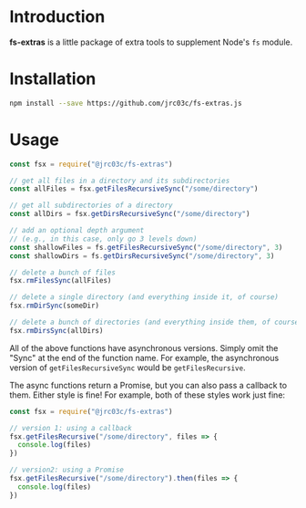 # Introduction

**fs-extras** is a little package of extra tools to supplement Node's `fs` module.

# Installation

```bash
npm install --save https://github.com/jrc03c/fs-extras.js
```

# Usage

```js
const fsx = require("@jrc03c/fs-extras")

// get all files in a directory and its subdirectories
const allFiles = fsx.getFilesRecursiveSync("/some/directory")

// get all subdirectories of a directory
const allDirs = fsx.getDirsRecursiveSync("/some/directory")

// add an optional depth argument
// (e.g., in this case, only go 3 levels down)
const shallowFiles = fs.getFilesRecursiveSync("/some/directory", 3)
const shallowDirs = fs.getDirsRecursiveSync("/some/directory", 3)

// delete a bunch of files
fsx.rmFilesSync(allFiles)

// delete a single directory (and everything inside it, of course)
fsx.rmDirSync(someDir)

// delete a bunch of directories (and everything inside them, of course)
fsx.rmDirsSync(allDirs)
```

All of the above functions have asynchronous versions. Simply omit the "Sync" at the end of the function name. For example, the asynchronous version of `getFilesRecursiveSync` would be `getFilesRecursive`.

The async functions return a Promise, but you can also pass a callback to them. Either style is fine! For example, both of these styles work just fine:

```js
const fsx = require("@jrc03c/fs-extras")

// version 1: using a callback
fsx.getFilesRecursive("/some/directory", files => {
  console.log(files)
})

// version2: using a Promise
fsx.getFilesRecursive("/some/directory").then(files => {
  console.log(files)
})
```
